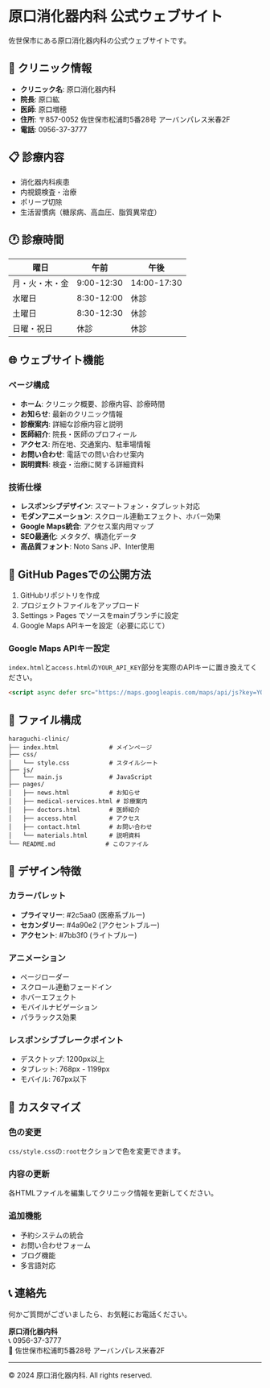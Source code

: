 # 原口消化器内科 公式ウェブサイト

佐世保市にある原口消化器内科の公式ウェブサイトです。

## 🏥 クリニック情報

- **クリニック名**: 原口消化器内科
- **院長**: 原口紘
- **医師**: 原口増穂
- **住所**: 〒857-0052 佐世保市松浦町5番28号 アーバンパレス米春2F
- **電話**: 0956-37-3777

## 📋 診療内容

- 消化器内科疾患
- 内視鏡検査・治療
- ポリープ切除
- 生活習慣病（糖尿病、高血圧、脂質異常症）

## 🕐 診療時間

| 曜日 | 午前 | 午後 |
|------|------|------|
| 月・火・木・金 | 9:00-12:30 | 14:00-17:30 |
| 水曜日 | 8:30-12:00 | 休診 |
| 土曜日 | 8:30-12:30 | 休診 |
| 日曜・祝日 | 休診 | 休診 |

## 🌐 ウェブサイト機能

### ページ構成
- **ホーム**: クリニック概要、診療内容、診療時間
- **お知らせ**: 最新のクリニック情報
- **診療案内**: 詳細な診療内容と説明
- **医師紹介**: 院長・医師のプロフィール
- **アクセス**: 所在地、交通案内、駐車場情報
- **お問い合わせ**: 電話での問い合わせ案内
- **説明資料**: 検査・治療に関する詳細資料

### 技術仕様
- **レスポンシブデザイン**: スマートフォン・タブレット対応
- **モダンアニメーション**: スクロール連動エフェクト、ホバー効果
- **Google Maps統合**: アクセス案内用マップ
- **SEO最適化**: メタタグ、構造化データ
- **高品質フォント**: Noto Sans JP、Inter使用

## 🚀 GitHub Pagesでの公開方法

1. GitHubリポジトリを作成
2. プロジェクトファイルをアップロード
3. Settings > Pages でソースをmainブランチに設定
4. Google Maps APIキーを設定（必要に応じて）

### Google Maps APIキー設定
`index.html`と`access.html`の`YOUR_API_KEY`部分を実際のAPIキーに置き換えてください。

```html
<script async defer src="https://maps.googleapis.com/maps/api/js?key=YOUR_API_KEY&callback=initMap"></script>
```

## 📁 ファイル構成

```
haraguchi-clinic/
├── index.html              # メインページ
├── css/
│   └── style.css           # スタイルシート
├── js/
│   └── main.js             # JavaScript
├── pages/
│   ├── news.html           # お知らせ
│   ├── medical-services.html # 診療案内
│   ├── doctors.html        # 医師紹介
│   ├── access.html         # アクセス
│   ├── contact.html        # お問い合わせ
│   └── materials.html      # 説明資料
└── README.md              # このファイル
```

## 🎨 デザイン特徴

### カラーパレット
- **プライマリー**: #2c5aa0 (医療系ブルー)
- **セカンダリー**: #4a90e2 (アクセントブルー)
- **アクセント**: #7bb3f0 (ライトブルー)

### アニメーション
- ページローダー
- スクロール連動フェードイン
- ホバーエフェクト
- モバイルナビゲーション
- パララックス効果

### レスポンシブブレークポイント
- デスクトップ: 1200px以上
- タブレット: 768px - 1199px
- モバイル: 767px以下

## 🔧 カスタマイズ

### 色の変更
`css/style.css`の`:root`セクションで色を変更できます。

### 内容の更新
各HTMLファイルを編集してクリニック情報を更新してください。

### 追加機能
- 予約システムの統合
- お問い合わせフォーム
- ブログ機能
- 多言語対応

## 📞 連絡先

何かご質問がございましたら、お気軽にお電話ください。

**原口消化器内科**  
📞 0956-37-3777  
📍 佐世保市松浦町5番28号 アーバンパレス米春2F

---

© 2024 原口消化器内科. All rights reserved.